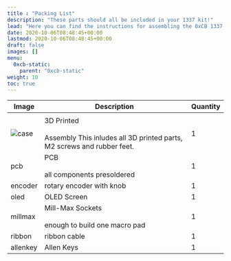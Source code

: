 ```yaml
---
title : "Packing List"
description: "These parts should all be included in your 1337 kit!"
lead: "Here you can find the instructions for assembling the 0xCB 1337 macro pad."
date: 2020-10-06T08:48:45+00:00
lastmod: 2020-10-06T08:48:45+00:00
draft: false
images: []
menu:
  0xcb-static:
    parent: "0xcb-static"
weight: 10
toc: true
---
```


| Image             | Description                                                                              | Quantity |
| ----------------- | ---------------------------------------------------------------------------------------- | -------- |
|                   |
| ![case](case.jpg) | 3D Printed<br><br>Assembly This inludes all 3D printed parts, M2 screws and rubber feet. | 1        |
| pcb               | PCB<br><br>all components presoldered                                                    | 1        |
| encoder           | rotary encoder with knob                                                                 | 1        |
| oled              | OLED Screen                                                                              | 1        |
| millmax           | Mill-Max Sockets<br><br>enough to build one macro pad                                    | 1        |
| ribbon            | ribbon cable                                                                             | 1        |
| allenkey          | Allen Keys                                                                               | 1        |
